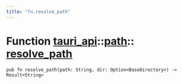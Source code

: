 ```yaml
---
title: "fn.resolve_path"
---
```


# Function [tauri_api](/docs/api/rust/tauri_api/../index.html)::​[path](/docs/api/rust/tauri_api/index.html)::​[resolve_path](/docs/api/rust/tauri_api/)

    pub fn resolve_path(path: String, dir: Option<BaseDirectory>) -> Result<String>
      